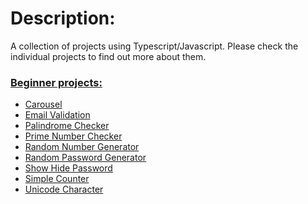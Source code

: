 # Description:

A collection of projects using Typescript/Javascript.
Please check the individual projects to find out more about them.

### <ins>Beginner projects:</ins>

* [Carousel](https://github.com/AskXclaim/geek_javascript/tree/main/beginner/carousel)
* [Email Validation](https://github.com/AskXclaim/geek_javascript/tree/main/beginner/email_validation)
* [Palindrome Checker](https://github.com/AskXclaim/geek_javascript/tree/main/beginner/palindrome_checker)
* [Prime Number Checker](https://github.com/AskXclaim/geek_javascript/tree/main/beginner/prime_number_checker)
* [Random Number Generator](https://github.com/AskXclaim/geek_javascript/tree/main/beginner/random_number_generator)
* [Random Password Generator](https://github.com/AskXclaim/geek_javascript/tree/main/beginner/random_password_generator)
* [Show Hide Password](https://github.com/AskXclaim/geek_javascript/tree/main/beginner/show_hide_password)
* [Simple Counter](https://github.com/AskXclaim/geek_javascript/tree/main/beginner/simple_counter)
* [Unicode Character](https://github.com/AskXclaim/geek_javascript/tree/main/beginner/unicode_character)
